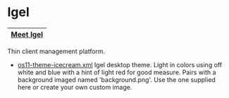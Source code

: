 # Igel
|[Meet Igel](https://igel.com)|
---|
Thin client management platform.

- [os11-theme-icecream.xml](os11-theme-icecream.xml)
Igel desktop theme. Light in colors using off white and blue with a hint of light red for good measure. Pairs with a background imaged named 'background.png'. Use the one supplied here or create your own custom image.
